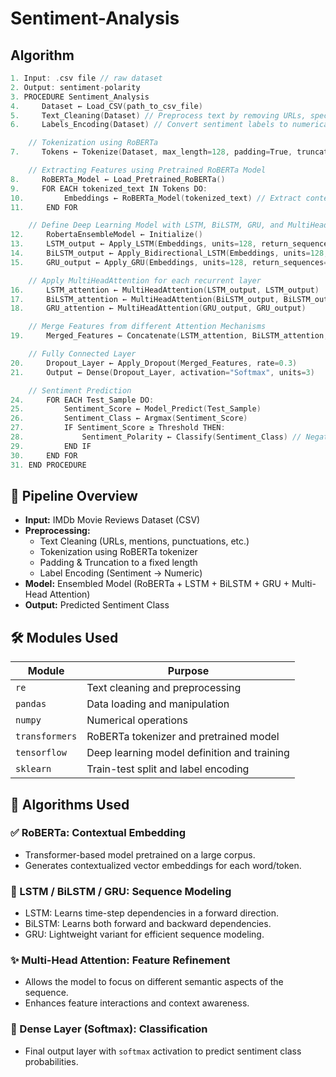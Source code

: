 # Sentiment-Analysis

## Algorithm

```c
1. Input: .csv file // raw dataset  
2. Output: sentiment-polarity  
3. PROCEDURE Sentiment_Analysis  
4.     Dataset ← Load_CSV(path_to_csv_file)  
5.     Text_Cleaning(Dataset) // Preprocess text by removing URLs, special characters, and converting to lowercase  
6.     Labels_Encoding(Dataset) // Convert sentiment labels to numerical values  

    // Tokenization using RoBERTa  
7.     Tokens ← Tokenize(Dataset, max_length=128, padding=True, truncation=True)  

    // Extracting Features using Pretrained RoBERTa Model  
8.     RoBERTa_Model ← Load_Pretrained_RoBERTa()  
9.     FOR EACH tokenized_text IN Tokens DO:  
10.         Embeddings ← RoBERTa_Model(tokenized_text) // Extract contextual embeddings  
11.     END FOR  

    // Define Deep Learning Model with LSTM, BiLSTM, GRU, and MultiHeadAttention  
12.     RobertaEnsembleModel ← Initialize()  
13.     LSTM_output ← Apply_LSTM(Embeddings, units=128, return_sequences=True)  
14.     BiLSTM_output ← Apply_Bidirectional_LSTM(Embeddings, units=128, return_sequences=True)  
15.     GRU_output ← Apply_GRU(Embeddings, units=128, return_sequences=True)  

    // Apply MultiHeadAttention for each recurrent layer  
16.     LSTM_attention ← MultiHeadAttention(LSTM_output, LSTM_output)  
17.     BiLSTM_attention ← MultiHeadAttention(BiLSTM_output, BiLSTM_output)  
18.     GRU_attention ← MultiHeadAttention(GRU_output, GRU_output)  

    // Merge Features from different Attention Mechanisms  
19.     Merged_Features ← Concatenate(LSTM_attention, BiLSTM_attention, GRU_attention)  

    // Fully Connected Layer  
20.     Dropout_Layer ← Apply_Dropout(Merged_Features, rate=0.3)  
21.     Output ← Dense(Dropout_Layer, activation="Softmax", units=3)  

    // Sentiment Prediction  
24.     FOR EACH Test_Sample DO:  
25.         Sentiment_Score ← Model_Predict(Test_Sample)  
26.         Sentiment_Class ← Argmax(Sentiment_Score)  
27.         IF Sentiment_Score ≥ Threshold THEN:  
28.             Sentiment_Polarity ← Classify(Sentiment_Class) // Negative, Neutral, Positive  
29.         END IF  
30.     END FOR  
31. END PROCEDURE
```

## 🧩 Pipeline Overview

- **Input:** IMDb Movie Reviews Dataset (CSV)
- **Preprocessing:**
  - Text Cleaning (URLs, mentions, punctuations, etc.)
  - Tokenization using RoBERTa tokenizer
  - Padding & Truncation to a fixed length
  - Label Encoding (Sentiment → Numeric)
- **Model:** Ensembled Model (RoBERTa + LSTM + BiLSTM + GRU + Multi-Head Attention)
- **Output:** Predicted Sentiment Class




## 🛠️ Modules Used

| Module             | Purpose                                       |
|--------------------|-----------------------------------------------|
| `re`               | Text cleaning and preprocessing               |
| `pandas`           | Data loading and manipulation                 |
| `numpy`            | Numerical operations                          |
| `transformers`     | RoBERTa tokenizer and pretrained model        |
| `tensorflow`       | Deep learning model definition and training   |
| `sklearn`          | Train-test split and label encoding           |


## 🧠 Algorithms Used

### ✅ RoBERTa: Contextual Embedding
- Transformer-based model pretrained on a large corpus.
- Generates contextualized vector embeddings for each word/token.

### 🔁 LSTM / BiLSTM / GRU: Sequence Modeling
- LSTM: Learns time-step dependencies in a forward direction.
- BiLSTM: Learns both forward and backward dependencies.
- GRU: Lightweight variant for efficient sequence modeling.

### ✨ Multi-Head Attention: Feature Refinement
- Allows the model to focus on different semantic aspects of the sequence.
- Enhances feature interactions and context awareness.

### 🧮 Dense Layer (Softmax): Classification
- Final output layer with `softmax` activation to predict sentiment class probabilities.
